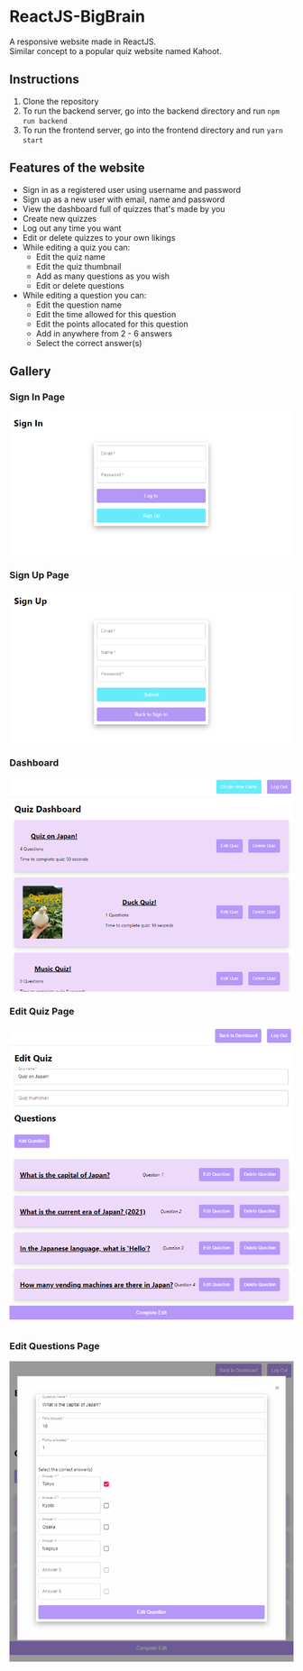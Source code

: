 # ReactJS-BigBrain
A responsive website made in ReactJS.  
Similar concept to a popular quiz website named Kahoot.

## Instructions
1. Clone the repository
2. To run the backend server, go into the backend directory and run `npm run backend`
3. To run the frontend server, go into the frontend directory and run `yarn start`

## Features of the website
- Sign in as a registered user using username and password
- Sign up as a new user with email, name and password
- View the dashboard full of quizzes that's made by you 
- Create new quizzes
- Log out any time you want
- Edit or delete quizzes to your own likings
- While editing a quiz you can:
  - Edit the quiz name
  - Edit the quiz thumbnail
  - Add as many questions as you wish
  - Edit or delete questions
- While editing a question you can:
  - Edit the question name
  - Edit the time allowed for this question
  - Edit the points allocated for this question
  - Add in anywhere from 2 - 6 answers
  - Select the correct answer(s)

## Gallery
### Sign In Page
![Sign In Page](screenshots/signin.PNG)

### Sign Up Page
![Sign Up Page](screenshots/signup.PNG)

### Dashboard
![Dashboard](screenshots/dashboard.PNG)

### Edit Quiz Page
![Edit Quiz Page](screenshots/editquiz.PNG)

### Edit Questions Page
![Edit Questions Page](screenshots/editquestion.PNG)

